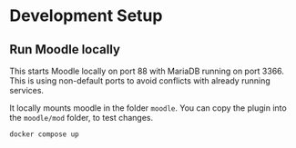 # Development Setup

## Run Moodle locally

This starts Moodle locally on port 88 with MariaDB running on port 3366.
This is using non-default ports to avoid conflicts with already running services.

It locally mounts moodle in the folder `moodle`. You can copy the plugin into the `moodle/mod` folder,
to test changes.

```shell
docker compose up
```
